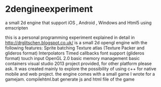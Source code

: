 # 2dengineexperiment
a small 2d engine that support iOS , Android , Windows and Html5 using emscripten

this is a personal programming experiment explained in detail in http://drglitschen.blogspot.co.uk/
is a small 2d opengl engine with the following features:
Sprite batching
Texture atlas (Texture Packer and glideros format)
Interpolators
Timed callbacks
font support (glideros format)
touch input
OpenGL 2.0
basic memory management 
basic containers
visual studio 2013 project provided, for other platform please ask.
It was created mainly to explore the possibility of using c++ for native mobile and web project.
the engine comes with a small game I wrote for a gamejam.
compilehtml.bat generate js and html file of the game 

